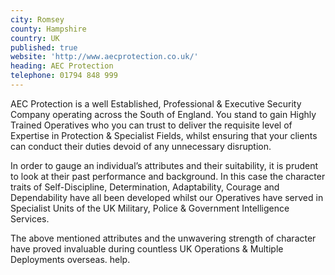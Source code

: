 ```yaml
---
city: Romsey
county: Hampshire
country: UK
published: true
website: 'http://www.aecprotection.co.uk/'
heading: AEC Protection
telephone: 01794 848 999
---
```

AEC Protection is a well Established, Professional & Executive Security Company operating across the South of England. You stand to gain Highly Trained Operatives who you can trust to deliver the requisite level of Expertise in Protection & Specialist Fields, whilst ensuring that your clients can conduct their duties devoid of any unnecessary disruption.

In order to gauge an individual’s attributes and their suitability, it is prudent to look at their past performance and background. In this case the character traits of Self-Discipline, Determination, Adaptability, Courage and Dependability have all been developed whilst our Operatives have served in Specialist Units of the UK Military, Police & Government Intelligence Services.

The above mentioned attributes and the unwavering strength of character have proved invaluable during countless UK Operations & Multiple Deployments overseas. help.
